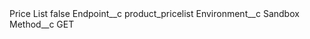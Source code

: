 <?xml version="1.0" encoding="UTF-8"?>
<CustomMetadata xmlns="http://soap.sforce.com/2006/04/metadata" xmlns:xsi="http://www.w3.org/2001/XMLSchema-instance" xmlns:xsd="http://www.w3.org/2001/XMLSchema">
    <label>Price List</label>
    <protected>false</protected>
    <values>
        <field>Endpoint__c</field>
        <value xsi:type="xsd:string">product_pricelist</value>
    </values>
    <values>
        <field>Environment__c</field>
        <value xsi:type="xsd:string">Sandbox</value>
    </values>
    <values>
        <field>Method__c</field>
        <value xsi:type="xsd:string">GET</value>
    </values>
</CustomMetadata>
